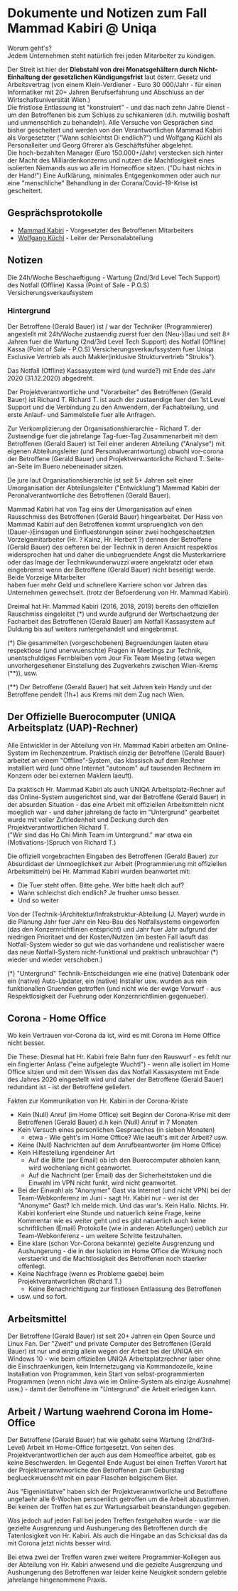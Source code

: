 # Dokumente und Notizen zum Fall Mammad Kabiri @ Uniqa

Worum geht's?    
Jedem Unternehmen steht natürlich frei jeden Mitarbeiter zu kündigen.

Der Streit ist hier der **Diebstahl von drei Monatsgehältern durch Nicht-Einhaltung der gesetzlichen Kündigungsfrist** 
laut österr. Gesetz und Arbeitsvertrag (von einem Klein-Verdiener - Euro 30 000/Jahr - für einen Informatiker mit 20+ Jahren Berufserfahrung und Abschluss an der Wirtschafsuniversität Wien.)  
Die fristlose Entlassung ist "konstruiert" - und das nach zehn Jahre Dienst - 
um den Betroffenen bis zum Schluss zu schikanieren (d.h. mutwillig boshaft und unmenschlich zu behandeln). 
Alle Versuche von Gesprächen sind bisher gescheitert und werden von den Verantwortlichen Mammad Kabiri als Vorgesetzter
("Wann schleichtst Di endlich?")
und Wolfgang Küchl als Personalleiter und Georg Gfrerer als Geschäftsfüher abgelehnt.  
Die hoch-bezahlten Manager (Euro 150.000+/Jahr) verstecken sich hinter der Macht des Milliardenkonzerns
und nutzen die Machtlosigkeit eines isolierten Niemands aus wo alle im Homeoffice sitzen. ("Du hast nichts in der Hand!")
Eine Aufklärung, minimales Entgegenkommen oder auch nur eine "menschliche" Behandlung in der Corana/Covid-19-Krise ist gescheitert.



## Gesprächsprotokolle

- [Mammad Kabiri](mammad.kabiri)  - Vorgesetzter des Betroffenen Mitarbeiters
- [Wolfgang Küchl](wolfgang.kuechl) - Leiter der Personalabteilung




## Notizen

Die 24h/Woche Beschaeftigung - Wartung (2nd/3rd Level Tech Support) 
des Notfall (Offline) Kassa (Point of Sale - P.O.S) Versicherungsverkaufsystem 

### Hintergrund

Der Betroffene (Gerald Bauer) ist / war der Techniker (Programmierer) 
angestellt mit 24h/Woche zustaendig zuerst
fuer den (Neu-)Bau und seit 8+ Jahren fuer die Wartung
(2nd/3rd Level Tech Support)  des
Notfall (Offline) Kassa (Point of Sale - P.O.S) Versicherungsverkaufssystem
fuer Uniqa Exclusive Vertrieb als auch Makler(inklusive Strukturvertrieb "Strukis").

Das Notfall (Offline) Kassasystem wird (und wurde?) mit Ende des Jahr 2020 (31.12.2020) 
abgedreht.

Der Projektverantwortliche und "Vorarbeiter" des Betroffenen (Gerald Bauer)
ist Richard T.  Richard T. ist auch der zustaendige fuer den 1st Level Support
und die Verbindung zu den Anwendern, der Fachabteilung, und erste Anlauf- und
Sammelstelle fuer alle Anfragen.

Zur Verkomplizierung der Organisationshierarchie - 
Richard T. der Zustaendige fuer die jahrelange Tag-fuer-Tag Zusammenarbeit
mit dem Betroffenen (Gerald Bauer) 
ist Teil einer anderen Abteilung ("Analyse") mit eigenen Abteilungsleiter 
(und Personalverantwortung)
obwohl vor-corona der Betroffene (Gerald Bauer) und Projektverwantorliche 
Richard T. Seite-an-Seite im Buero
nebeneinader sitzen.

De jure laut Organisationshierarchie ist seit 5+ Jahren seit einer
Umorganisation der Abteilungsleiter ("Entwicklung") Mammad Kabiri 
der Peronalverantwortliche des Betroffenen (Gerald Bauer).

Mammad Kabiri hat von Tag eins der Umorganisation auf einen Rausschmiss
des Betroffenen (Gerald Bauer) hingearbeitet.
Der Hass von Mammad Kabiri auf den Betroffenen kommt 
urspruenglich von den (Dauer-)Einsagen und Einfluesterungen seiner 
zwei hochgeschaetzten Vorzeigemitarbeiter (Hr. ? Kainz, Hr. Herbert ?)
dennen der Betroffene (Gerald Bauer) des oefteren bei der Technik
in deren Ansicht respektlos widersprochen hat 
und daher die unbegruendete Angst die Musterkarriere oder das Image der Technikwunderwuzzi
waere angekratzt oder etwa eingebremst wenn der Betroffene (Gerald Bauer) nicht beseitigt werde. 
Beide Vorzeige Mitarbeiter  
haben fuer mehr Geld und schnellere Karriere 
schon vor Jahren das Unternehmen gewechselt.
(trotz der Befoerderung von Hr. Mammad Kabiri).

Dreimal hat Hr. Mammad Kabiri (2016, 2018, 2019) bereits den
offiziellen Rauschmiss eingeleitet (*) und wurde aufgrund der Wertschaetzung
der Facharbeit des Betroffenen (Gerald Bauer) am Notfall Kassasystem auf Duldung
bis auf weiters runtergehandelt und eingebremst.


(*) Die gesammelten (vorgeschobenen) Begruendungen lauten etwa
 respektlose (und unerwuenschte) Fragen 
in Meetings zur Technik, unentschuldiges Fernbleiben vom Jour Fix Team Meeting 
(etwa wegen unvorhergesehener Einstellung des Zugverkehrs zwischen Wien-Krems (**)),
usw.

(**) Der Betroffene (Gerald Bauer) hat seit Jahren kein Handy
und der Betroffene pendelt (1h+) aus Krems mit dem Zug nach Wien.



## Der Offizielle Buerocomputer (UNIQA Arbeitsplatz (UAP)-Rechner)

Alle Entwickler in der Abteilung von Hr. Mammad Kabiri
arbeiten am Online-System im Rechenzentrum. Praktisch einzig
der Betroffene (Gerald Bauer) arbeitet an einem "Offline"-System,
das klassisch auf dem Rechner installiert wird 
(und ohne Internet "autonom" auf tausenden Rechnern im Konzern oder bei externen Maklern laeuft).

Da praktisch Hr. Mammad Kabiri als auch UNIQA Arbeitsplatz-Rechner auf das Online-System
ausgerichtet sind, war der Betroffene (Gerald Bauer) 
in der absurden Situation - das eine Arbeit mit offiziellen Arbeitsmitteln nicht
moeglich war - und daher jahrelang de facto im "Untergrund" gearbeitet wurde
mit voller Zufriedenheit und Deckung durch den Projektverantwortlichen 
Richard T.  
("Wir sind das Ho Chi Minh Team im Untergrund." 
war etwa ein (Motivations-)Spruch von Richard T.)


Die offiziell vorgebrachten Eingaben des Betroffenen (Gerald Bauer)
zur Absurdidaet der Unmoeglichkeit zur Arbeit 
(Programmierung mit offiziellen Arbeitsmitteln)
bei Hr. Mammad Kabiri wurden beanwortet mit:
- Die Tuer steht offen. Bitte gehe. Wer bitte haelt dich auf?
- Wann schleichst dich endlich? Je frueher umso besser.
- Und so weiter

Von der (Technik-)Architektur/Infrakstruktur-Abteilung (J. Mayer) wurde in die Planung Jahr fuer Jahr
ein Neu-Bau des Notfallsystems eingeworfen (das den Konzernrichtlinien entspricht)
und Jahr fuer Jahr aufgrund der niedrigen Prioritaet und der Kosten/Nutzen 
(im besten Fall laeuft das Notfall-System wieder so gut wie das vorhandene und
realistischer waere das neue Notfall-System nicht-funktional und praktisch unbrauchbar (*)
wieder und wieder verschoben.) 

(*) "Untergrund" Technik-Entscheidungen wie eine (native) Datenbank 
oder ein (native) Auto-Updater, ein (native) Installer usw. wurden aus rein funktionallen
Gruenden getroffen (und nicht wie der ewige Vorwurf - aus Respektlosigkeit der Fuehrung oder
Konzernrichtlinien gegenueber). 



## Corona - Home Office

Wo kein Vertrauen vor-Corona da ist, wird es mit Corona im Home Office nicht besser.

Die These: Diesmal hat Hr. Kabiri freie Bahn fuer den Rauswurf - 
es fehlt nur ein fingierter Anlass ("eine aufgelegte Wuchtl") -
wenn alle isoliert im Home Office sitzen
und mit dem Wissen das das Notfall Kassasystem mit Ende des Jahres 2020
eingestellt wird und daher der Betroffene (Gerald Bauer) redundant ist - ist der Betroffene geliefert.

Fakten zur Kommunikation von Hr. Kabiri in der Corona-Kriste 

- Kein (Null) Anruf (im Home Office) seit Beginn der Corona-Krise mit dem Betroffenen (Gerald Bauer)
  d.h kein (Null) Anruf in 7 Monaten
- Kein Versuch eines personlichen Gespraeches (in sieben Monaten)
  - etwa - Wie geht's im Home Office? Wie laeuft's mit der Arbeit? usw.
- Keine (Null) Nachrichten auf dem Anrufbeantworter (im Home Office)
- Kein Hilfestellung irgendeiner Art 
  - Auf die Bitte (per Email) ob ich den Buerocomputer abholen kann, wird wochenlang nicht geanwortet.
  - Auf die Nachricht (per Email) das der Sicherheitstoken und die Einwahl im VPN nicht funkt,
    wird nicht geanwortet.
- Bei der Einwahl als "Anonymer" Gast via Internet (und nicht VPN) bei der Team-Webkonferenz im Juni -
  sagt Hr. Kabiri nur - wer ist der "Anonyme" Gast? Ich melde mich. Und das war's.
  Kein Hallo. Nichts. 
  Hr. Kabiri konferiert eine Stunde und natuerlich keine Frage, keine Kommentar wie es weiter geht
  und es gibt natuerlich auch keine schriftlichen (Email) Protokolle
  (wie in anderen Abteilungen) ueblich zur Team-Webkonferenz - um weitere Schritte festzuhalten.
-  Eine klare (schon Vor-Corona bekannte) gezielte Ausgrenzung und Aushungerung -
   die in der Isolation im Home Office die Wirkung noch verstaerkt
   und die Machtlosigkeit des Betroffenen noch staerker offenlegt.
- Keine Nachfrage (wenn es Probleme gaebe) beim Projektverantworlichen (Richard T.)
  - Keine Benachrichtigung zur firstlosen Entlassung des Betroffenen   
- usw. und so fort.  
 

## Arbeitsmittel

Der Betroffene (Gerald Bauer) ist seit 20+ Jahren ein Open Source und Linux Fan.
Der "Zweit" und private Computer des Betroffenen (Gerald Bauer) ist
nur und einzig allein wegen der Arbeit bei der UNIQA ein Windows 10 - 
wie beim offiziellen UNIQA Arbeitsplatzrechner 
(aber ohne die Einschraenkungen, kein Internetzugang via Kommandozeile, keine Installation von Programmen,
kein Start von selbst-programmierten Programmen (wenn nicht Java wie im Online-System als einzige Ausnahme) usw.) -
damit der Betroffene im "Untergrund" die Arbeit erledigen kann.


## Arbeit / Wartung waehrend Corona im Home-Office

Der Betroffene (Gerald Bauer) 
hat wie gehabt seine Wartung (2nd/3rd-Level) Arbeit
im Home-Office fortgesetzt.
Von seiten des Projektverantwortlichen der auch aus dem Homeoffice arbeitet,
gab es keine Beschwerden.
Im Gegenteil Ende August bei einen Treffen Vorort hat 
der Projektveranwtworliche den Betroffenen zum Geburstag 
beglueckwuenscht mit ein paar Flaschen belgischem Bier.

Aus "Eigeninitiatve" haben sich der Projektveranwtworliche
und Betroffene ungefaehr alle 6-Wochen persoenlich getroffen
um die Arbeit abzustimmen. Bei keinen der Treffen hat es zur Wartungsarbeit
beanstandungen gegeben.

Was jedoch auf jeden Fall bei jeden Treffen festgehalten wurde - war 
die gezielte Ausgrenzung und Aushungerung des Betroffenen durch 
die Tatenlosigkeit von Hr. Kabiri.  Als auch die Hingabe an das Schicksal
das da mit Corona jetzt nichts besser wird.

Bei etwa zwei der Treffen waren zwei weitere Programmier-Kollegen
aus der Abteilung von Hr. Kabiri anwesend und
die gezielte Ausgrenzung und Aushungerung des Betroffenen
war leider keine Neuigkeit sondern gelebte jahrelange hingenommene Praxis.
